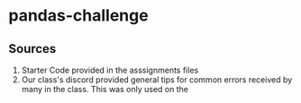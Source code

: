 # pandas-challenge

## Sources

1. Starter Code provided in the asssignments files
2. Our class's discord provided general tips for common errors received by many in the class. This was only used on the 
